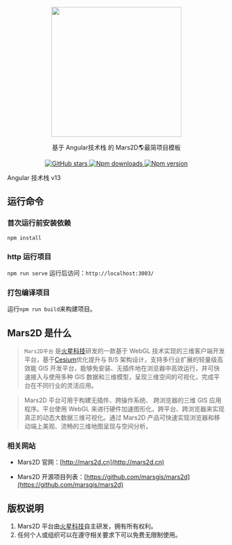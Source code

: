 <p align="center">
<img src="http://mars2d.cn/logo.png" width="300px" />
</p>

<p align="center">基于 Angular技术栈 的 Mars2D🌎最简项目模板</p>

<p align="center">
<a target="_black" href="https://github.com/marsgis/mars2d">
<img alt="GitHub stars" src="https://img.shields.io/github/stars/marsgis/mars2d?style=flat&logo=github">
</a>
<a target="_black" href="https://www.npmjs.com/package/mars2d">
<img alt="Npm downloads" src="https://img.shields.io/npm/dt/mars2d?style=flat&logo=npm">
</a>
<a target="_black" href="https://www.npmjs.com/package/mars2d">
<img alt="Npm version" src="https://img.shields.io/npm/v/mars2d.svg?style=flat&logo=npm&label=version"/>
</a>
</p>


Angular 技术栈 v13

## 运行命令

### 首次运行前安装依赖

`npm install`

### http 运行项目

`npm run serve` 运行后访问：`http://localhost:3003/`

### 打包编译项目

运行`npm run build`来构建项目。

 

## Mars2D 是什么

> `Mars2D平台` 是[火星科技](http://marsgis.cn/)研发的一款基于 WebGL 技术实现的三维客户端开发平台，基于[Cesium](https://cesium.com/cesiumjs/)优化提升与 B/S 架构设计，支持多行业扩展的轻量级高效能 GIS 开发平台，能够免安装、无插件地在浏览器中高效运行，并可快速接入与使用多种 GIS 数据和三维模型，呈现三维空间的可视化，完成平台在不同行业的灵活应用。

> Mars2D 平台可用于构建无插件、跨操作系统、 跨浏览器的三维 GIS 应用程序。平台使用 WebGL 来进行硬件加速图形化，跨平台、跨浏览器来实现真正的动态大数据三维可视化。通过 Mars2D 产品可快速实现浏览器和移动端上美观、流畅的三维地图呈现与空间分析。

### 相关网站

- Mars2D 官网：[http://mars2d.cn](http://mars2d.cn)

- Mars2D 开源项目列表：[https://github.com/marsgis/mars2d](https://github.com/marsgis/mars2d)

## 版权说明

1. Mars2D 平台由[火星科技](http://marsgis.cn/)自主研发，拥有所有权利。
2. 任何个人或组织可以在遵守相关要求下可以免费无限制使用。
